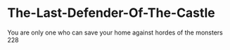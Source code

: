 # The-Last-Defender-Of-The-Castle
You are only one who can save your home against hordes of the monsters
228